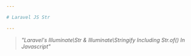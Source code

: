 ```yaml
---

# Laravel JS Str

---
```


> _"Laravel's Illuminate\Str & Illuminate\Stringify Including Str.of() In Javascript"_
